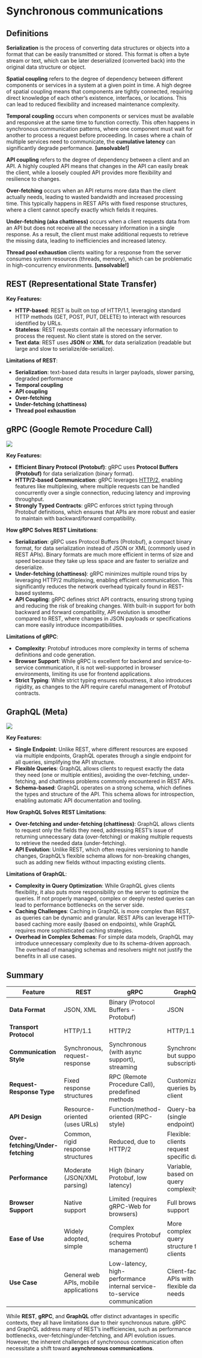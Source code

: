 # Synchronous communications

## Definitions

**Serialization** is the process of converting data structures or objects into a format that can be easily transmitted or stored. This format is often a byte stream or text, which can be later deserialized (converted back) into the original data structure or object.

**Spatial coupling** refers to the degree of dependency between different components or services in a system at a given point in time. A high degree of spatial coupling means that components are tightly connected, requiring direct knowledge of each other’s existence, interfaces, or locations. This can lead to reduced flexibility and increased maintenance complexity.

**Temporal coupling** occurs when components or services must be available and responsive at the same time to function correctly. This often happens in synchronous communication patterns, where one component must wait for another to process a request before proceeding. In cases where a chain of multiple services need to communicate, the **cumulative latency** can significantly degrade performance. **[unsolvable!]**

**API coupling** refers to the degree of dependency between a client and an API. A highly coupled API means that changes in the API can easily break the client, while a loosely coupled API provides more flexibility and resilience to changes.

**Over-fetching** occurs when an API returns more data than the client actually needs, leading to wasted bandwidth and increased processing time. This typically happens in REST APIs with fixed response structures, where a client cannot specify exactly which fields it requires.

**Under-fetching (aka chattiness)** occurs when a client requests data from an API but does not receive all the necessary information in a single response. As a result, the client must make additional requests to retrieve the missing data, leading to inefficiencies and increased latency.

**Thread pool exhaustion** clients waiting for a response from the server consumes system resources (threads, memory), which can be problematic in high-concurrency environments. **[unsolvable!]**

## REST (Representational State Transfer)

**Key Features:**

- **HTTP-based**: REST is built on top of HTTP/1.1, leveraging standard HTTP methods (GET, POST, PUT, DELETE) to interact with resources identified by URLs.
- **Stateless**: REST requests contain all the necessary information to process the request. No client state is stored on the server.
- **Text data**: REST uses **JSON** or **XML** for data serialization (readable but large and slow to serialize/de-serialize).

**Limitations of REST**:

- **Serialization**: text-based data results in larger payloads, slower parsing, degraded performance
- **Temporal coupling**
- **API coupling**
- **Over-fetching**
- **Under-fetching (chattiness)**
- **Thread pool exhaustion**


## gRPC (Google Remote Procedure Call)

![](images/rest-vs-grpc.webp)

**Key Features:**

- **Efficient Binary Protocol (Protobuf)**: gRPC uses **Protocol Buffers (Protobuf)** for data serialization (binary format).
- **HTTP/2-based Communication**: gRPC leverages [HTTP/2](https://www.cloudflare.com/learning/performance/http2-vs-http1.1/), enabling features like multiplexing, where multiple requests can be handled concurrently over a single connection, reducing latency and improving throughput.
- **Strongly Typed Contracts**: gRPC enforces strict typing through Protobuf definitions, which ensures that APIs are more robust and easier to maintain with backward/forward compatibility.

**How gRPC Solves REST Limitations**:

- **Serialization**: gRPC uses Protocol Buffers (Protobuf), a compact binary format, for data serialization instead of JSON or XML (commonly used in REST APIs). Binary formats are much more efficient in terms of size and speed because they take up less space and are faster to serialize and deserialize.
- **Under-fetching (chattiness)**: gRPC minimizes multiple round trips by leveraging HTTP/2 multiplexing, enabling efficient communication. This significantly reduces the network overhead typically found in REST-based systems.
- **API Coupling**: gRPC defines strict API contracts, ensuring strong typing and reducing the risk of breaking changes. With built-in support for both backward and forward compatibility, API evolution is smoother compared to REST, where changes in JSON payloads or specifications can more easily introduce incompatibilities.

**Limitations of gRPC**:

- **Complexity**: Protobuf introduces more complexity in terms of schema definitions and code generation.
- **Browser Support**: While gRPC is excellent for backend and service-to-service communication, it is not well-supported in browser environments, limiting its use for frontend applications.
- **Strict Typing**: While strict typing ensures robustness, it also introduces rigidity, as changes to the API require careful management of Protobuf contracts.

## GraphQL (Meta)

![](images/rest-vs-graphql.webp)

**Key Features:**

- **Single Endpoint**: Unlike REST, where different resources are exposed via multiple endpoints, GraphQL operates through a single endpoint for all queries, simplifying the API structure.
- **Flexible Queries**: GraphQL allows clients to request exactly the data they need (one or multiple entities), avoiding the over-fetching, under-fetching, and chattiness problems commonly encountered in REST APIs.
- **Schema-based**: GraphQL operates on a strong schema, which defines the types and structure of the API. This schema allows for introspection, enabling automatic API documentation and tooling.

**How GraphQL Solves REST Limitations**:

- **Over-fetching and under-fetching (chattiness)**: GraphQL allows clients to request only the fields they need, addressing REST’s issue of returning unnecessary data (over-fetching) or making multiple requests to retrieve the needed data (under-fetching).
- **API Evolution**: Unlike REST, which often requires versioning to handle changes, GraphQL’s flexible schema allows for non-breaking changes, such as adding new fields without impacting existing clients.

**Limitations of GraphQL**:

- **Complexity in Query Optimization**: While GraphQL gives clients flexibility, it also puts more responsibility on the server to optimize the queries. If not properly managed, complex or deeply nested queries can lead to performance bottlenecks on the server side.
- **Caching Challenges**: Caching in GraphQL is more complex than REST, as queries can be dynamic and granular. REST APIs can leverage HTTP-based caching more easily (based on endpoints), while GraphQL requires more sophisticated caching strategies.
- **Overhead in Complex Schemas**: For simple data models, GraphQL may introduce unnecessary complexity due to its schema-driven approach. The overhead of managing schemas and resolvers might not justify the benefits in all use cases.

## Summary

| **Feature**                        | **REST**                                      | **gRPC**                                     | **GraphQL**                                 |
|-------------------------------------|-----------------------------------------------|----------------------------------------------|---------------------------------------------|
| **Data Format**                     | JSON, XML                                     | Binary (Protocol Buffers - Protobuf)         | JSON                                        |
| **Transport Protocol**              | HTTP/1.1                                      | HTTP/2                                       | HTTP/1.1                                    |
| **Communication Style**             | Synchronous, request-response                 | Synchronous (with async support), streaming  | Synchronous, but supports subscriptions     |
| **Request-Response Type**           | Fixed response structures                     | RPC (Remote Procedure Call), predefined methods | Customizable queries by client             |
| **API Design**                      | Resource-oriented (uses URLs)                 | Function/method-oriented (RPC-style)         | Query-based (single endpoint)               |
| **Over-fetching/Under-fetching**    | Common, rigid response structures             | Reduced, due to HTTP/2                      | Flexible: clients request specific data     |
| **Performance**                     | Moderate (JSON/XML parsing)                   | High (binary Protobuf, low latency)          | Variable, based on query complexity         |
| **Browser Support**                 | Native support                                | Limited (requires gRPC-Web for browsers)     | Full browser support                        |
| **Ease of Use**                     | Widely adopted, simple                        | Complex (requires Protobuf schema management) | More complex query structure for clients    |
| **Use Case**                        | General web APIs, mobile applications         | Low-latency, high-performance internal service-to-service communication | Client-facing APIs with flexible data needs |

While **REST**, **gRPC**, and **GraphQL** offer distinct advantages in specific contexts, they all have limitations due to their synchronous nature. gRPC and GraphQL address many of REST’s inefficiencies, such as performance bottlenecks, over-fetching/under-fetching, and API evolution issues. However, the inherent challenges of synchronous communication often necessitate a shift toward **asynchronous communications**.